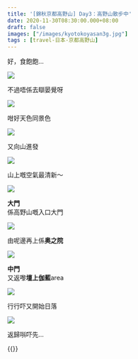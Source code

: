 ```yaml
---
title: '[錦秋京都高野山] Day3：高野山散步中'
date: 2020-11-30T08:30:00.000+08:00
draft: false
images: ["/images/kyotokoyasan3g.jpg"]
tags : [travel-日本-京都高野山]
---
```

  
好，食飽飽...

![](/images/kyotokoyasan3g1.jpg)

不過唔係去瞓晏覺呀

![](/images/kyotokoyasan3g.jpg)

咁好天色同景色

![](/images/kyotokoyasan3g2.jpg)

又向山進發

![](/images/kyotokoyasan3g3.jpg)

山上嘅空氣最清新～  

![](/images/kyotokoyasan3g4.jpg)

**大門**  
係高野山嘅入口大門  

![](/images/kyotokoyasan3g5.jpg)

由呢邊再上係**奥之院**  

![](/images/kyotokoyasan3g6.jpg)

**中門**  
又返嚟**壇上伽藍**area  

![](/images/kyotokoyasan3g7.jpg)

行行吓又開始日落

![](/images/kyotokoyasan3g8.jpg)

返歸唞吓先...
  
  
{{<kyotokoyasan>}}  
